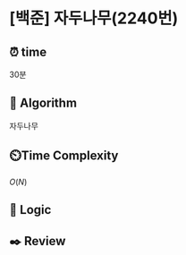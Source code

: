 # [백준]  자두나무(2240번)

## ⏰  **time**

30분

## :pushpin: **Algorithm**

자두나무

## ⏲️**Time Complexity**

$O(N)$

## :round_pushpin: **Logic**

## :black_nib: **Review**

```

```
